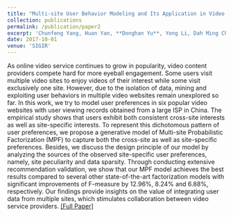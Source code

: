 ```yaml
---
title: "Multi-site User Behavior Modeling and Its Application in Video Recommendation"
collection: publications
permalink: /publication/paper2
excerpt: 'Chunfeng Yang, Huan Yan, **Donghan Yu**, Yong Li, Dah Ming Chiu'
date: 2017-10-01
venue: 'SIGIR'
---
```


As online video service continues to grow in popularity, video content providers compete hard for more eyeball engagement. Some users visit multiple video sites to enjoy videos of their interest while some visit exclusively one site. However, due to the isolation of data, mining and exploiting user behaviors in multiple video websites remain unexplored so far. In this work, we try to model user preferences in six popular video websites with user viewing records obtained from a large ISP in China. The empirical study shows that users exhibit both consistent cross-site interests as well as site-specific interests. To represent this dichotomous pattern of user preferences, we propose a generative model of Multi-site Probabilistic Factorization (MPF) to capture both the cross-site as well as site-specific preferences. Besides, we discuss the design principle of our model by analyzing the sources of the observed site-specific user preferences, namely, site peculiarity and data sparsity. Through conducting extensive recommendation validation, we show that our MPF model achieves the best results compared to several other state-of-the-art factorization models with significant improvements of F-measure by 12.96%, 8.24% and 6.88%, respectively. Our findings provide insights on the value of integrating user data from multiple sites, which stimulates collaboration between video service providers. [[Full Paper]](https://dl.acm.org/doi/10.1145/3077136.3080769)
